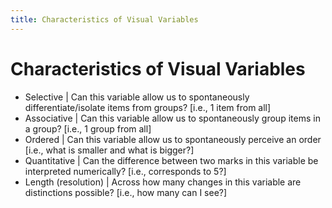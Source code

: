 ```yaml
---
title: Characteristics of Visual Variables
---
```


# Characteristics of Visual Variables
- Selective | Can this variable allow us to spontaneously differentiate/isolate items from groups? [i.e., 1 item from all] 
- Associative | Can this variable allow us to spontaneously group items in a group? [i.e., 1 group from all]  
- Ordered | Can this variable allow us to spontaneously perceive an order [i.e., what is smaller and what is bigger?]  
- Quantitative | Can the difference between two marks in this variable be interpreted numerically? [i.e., corresponds to 5?]  
- Length (resolution) | Across how many changes in this variable are distinctions possible? [i.e., how many can I see?]






